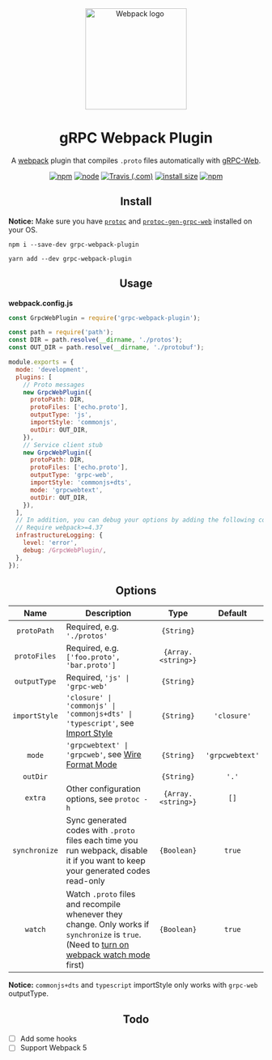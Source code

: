 <div align="center">
  <a href="https://github.com/webpack/webpack">
    <img width="200" height="200" alt="Webpack logo"
      src="https://webpack.js.org/assets/icon-square-big.svg">
  </a>
  <h1>gRPC Webpack Plugin</h1>
  <p>
    A <a href="https://webpack.js.org">webpack</a> plugin that compiles <code>.proto</code> files automatically with <a href="https://github.com/grpc/grpc-web">gRPC-Web</a>.
  </p>
</div>

<div align="center">
  <a href="https://www.npmjs.com/package/grpc-webpack-plugin"><img alt="npm" src="https://img.shields.io/npm/v/grpc-webpack-plugin" /></a>
  <a href="https://nodejs.org"><img alt="node" src="https://img.shields.io/node/v/grpc-webpack-plugin" /></a>
  <a href="https://travis-ci.com/m8524769/grpc-webpack-plugin"><img alt="Travis (.com)" src="https://img.shields.io/travis/com/m8524769/grpc-webpack-plugin" /></a>
  <a href="https://packagephobia.now.sh/result?p=grpc-webpack-plugin"><img alt="install size" src="https://packagephobia.now.sh/badge?p=grpc-webpack-plugin" /></a>
  <a href="https://www.npmjs.com/package/grpc-webpack-plugin"><img alt="npm" src="https://img.shields.io/npm/dt/grpc-webpack-plugin" /></a>
</div>

<h2 align="center">Install</h2>

**Notice:** Make sure you have [`protoc`](https://github.com/protocolbuffers/protobuf/releases) and [`protoc-gen-grpc-web`](https://github.com/grpc/grpc-web/releases) installed on your OS.

```shell
npm i --save-dev grpc-webpack-plugin
```

```shell
yarn add --dev grpc-webpack-plugin
```

<h2 align="center">Usage</h2>

**webpack.config.js**

```js
const GrpcWebPlugin = require('grpc-webpack-plugin');

const path = require('path');
const DIR = path.resolve(__dirname, './protos');
const OUT_DIR = path.resolve(__dirname, './protobuf');

module.exports = {
  mode: 'development',
  plugins: [
    // Proto messages
    new GrpcWebPlugin({
      protoPath: DIR,
      protoFiles: ['echo.proto'],
      outputType: 'js',
      importStyle: 'commonjs',
      outDir: OUT_DIR,
    }),
    // Service client stub
    new GrpcWebPlugin({
      protoPath: DIR,
      protoFiles: ['echo.proto'],
      outputType: 'grpc-web',
      importStyle: 'commonjs+dts',
      mode: 'grpcwebtext',
      outDir: OUT_DIR,
    }),
  ],
  // In addition, you can debug your options by adding the following configuration
  // Require webpack>=4.37
  infrastructureLogging: {
    level: 'error',
    debug: /GrpcWebPlugin/,
  },
});
```

<h2 align="center">Options</h2>

|Name|Description|Type|Default|
|:--:|-----------|:--:|:-----:|
|`protoPath`|Required, e.g. `'./protos'`|`{String}`| |
|`protoFiles`|Required, e.g. `['foo.proto', 'bar.proto']`|`{Array.<string>}`| |
|`outputType`|Required, `'js' \| 'grpc-web'`|`{String}`| |
|`importStyle`|`'closure' \| 'commonjs' \| 'commonjs+dts' \| 'typescript'`, see [Import Style](https://github.com/grpc/grpc-web#import-style)|`{String}`|`'closure'`|
|`mode`|`'grpcwebtext' \| 'grpcweb'`, see [Wire Format Mode](https://github.com/grpc/grpc-web#wire-format-mode)|`{String}`|`'grpcwebtext'`|
|`outDir`| |`{String}`|`'.'`|
|`extra`|Other configuration options, see `protoc -h`|`{Array.<string>}`|`[]`|
|`synchronize`|Sync generated codes with `.proto` files each time you run webpack, disable it if you want to keep your generated codes read-only|`{Boolean}`|`true`|
|`watch`|Watch `.proto` files and recompile whenever they change. Only works if `synchronize` is `true`. (Need to [turn on webpack watch mode](https://webpack.js.org/configuration/watch/#watch) first)|`{Boolean}`|`true`|

**Notice:** `commonjs+dts` and `typescript` importStyle only works with `grpc-web` outputType.

<h2 align="center">Todo</h2>

- [ ] Add some hooks
- [ ] Support Webpack 5
